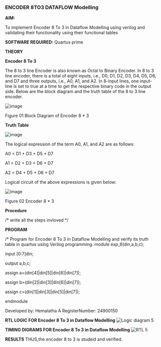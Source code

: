### ENCODER 8TO3 DATAFLOW Modelling

**AIM:**

To implement  Encoder 8 To 3 in Dataflow Modelling using verilog and validating their functionality using their functional tables

**SOFTWARE REQUIRED:** Quartus prime

**THEORY**

**Encoder 8 To 3**

The 8 to 3 line Encoder is also known as Octal to Binary Encoder. In 8 to 3 line encoder, there is a total of eight inputs, i.e., D0, D1, D2, D3, D4, D5, D6, and D7 and three outputs, i.e., A0, A1, and A2. In 8-input lines, one input-line is set to true at a time to get the respective binary code in the output side. Below are the block diagram and the truth table of the 8 to 3 line encoder.

![image](https://github.com/naavaneetha/ENCODER8TO3DATAFLOW/assets/154305477/0bc242c1-eb9e-4c47-afe5-30428470efc3)

Figure 01  Block Diagram of Encoder 8 * 3

**Truth Table**

![image](https://github.com/naavaneetha/ENCODER8TO3DATAFLOW/assets/154305477/35496b14-ae6e-4cd1-9abd-d6736b576575)

The logical expression of the term A0, A1, and A2 are as follows:

A0 = D1 + D3 + D5 + D7

A1 = D2 + D3 + D6 + D7

A2 = D4 + D5 + D6 + D7

Logical circuit of the above expressions is given below:

![image](https://github.com/naavaneetha/ENCODER8TO3DATAFLOW/assets/154305477/95acaee6-c873-4c75-89eb-ef09fb158053)

Figure 02  Encoder 8 * 3

**Procedure**

/* write all the steps invloved */

**PROGRAM**

/* Program for Encoder 8 To 3 in Dataflow Modelling and verify its truth table in quartus using Verilog programming. 
 module exp_6(din,a,b,c);
 
 input [0:7]din;
 
 output a,b,c;
 
 assign a=(din[4]|din[5]|din[6]|din[7]);
 
 assign b=(din[2]|din[3]|din[6]|din[7]);
 
 assign c=(din[1]|din[3]|din[5]|din[7]);
 
 endmodule
 

Developed by: Hemalatha A
RegisterNumber: 24900150


**RTL LOGIC FOR Encoder 8 To 3 in Dataflow Modelling**
![Logic diagram 5](https://github.com/user-attachments/assets/07ead167-08f1-4fd5-ae0e-1f0e8e8cd3c9)

**TIMING DIGRAMS FOR Encoder 8 To 3 in Dataflow Modelling**
![RTL 5](https://github.com/user-attachments/assets/328717f3-9970-4429-b517-cde4a336f276)

**RESULTS**
THUS,the encoder 8 to 3 is studeid and verified.



